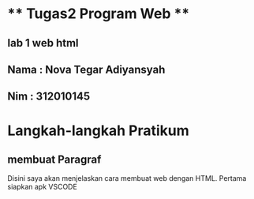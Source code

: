 #  ** Tugas2 Program Web ** 
## lab 1 web html
## Nama : Nova Tegar Adiyansyah
## Nim  : 312010145

# Langkah-langkah Pratikum
## membuat  Paragraf
 Disini saya akan menjelaskan cara membuat web dengan HTML. Pertama siapkan apk VSCODE 
 
 

  

    